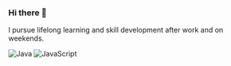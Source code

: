 ### Hi there 👋

<!--
**yscpeak/yscpeak** is a ✨ _special_ ✨ repository because its `README.md` (this file) appears on your GitHub profile.

Here are some ideas to get you started:

- 🔭 I’m currently working on ...
- 🌱 I’m currently learning ...
- 👯 I’m looking to collaborate on ...
- 🤔 I’m looking for help with ...
- 💬 Ask me about ...
- 📫 How to reach me: ...
- 😄 Pronouns: ...
- ⚡ Fun fact: ...
-->


I pursue lifelong learning and skill development after work and on weekends.

<img src="https://img.shields.io/badge/Java-ED8B00?style=for-the-badge&logo=openjdk&logoColor=white" alt="Java"> 

<img src="https://img.shields.io/badge/JavaScript-F7DF1E?style=for-the-badge&logo=javascript&logoColor=black" alt="JavaScript">
